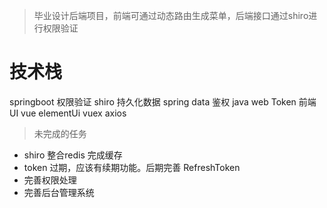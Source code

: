 > 毕业设计后端项目，前端可通过动态路由生成菜单，后端接口通过shiro进行权限验证
# 技术栈
springboot
权限验证
shiro
持久化数据
spring data
鉴权
java web Token
前端UI
vue elementUi vuex axios

> 未完成的任务
- shiro 整合redis 完成缓存
- token 过期，应该有续期功能。后期完善 RefreshToken
- 完善权限处理
- 完善后台管理系统